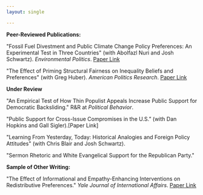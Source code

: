 ```yaml
---
layout: single

---
```


**Peer-Reviewed Publications:** 
 
"Fossil Fuel Divestment and Public Climate Change Policy Preferences: An Experimental Test in Three Countries" (with Abolfazl Nuri and Josh Schwartz). _Environmental Politics_. [Paper Link](https://www.tandfonline.com/doi/full/10.1080/09644016.2023.2178351?role=tab&tab=permissions&scroll=top)

 "The Effect of Priming Structural Fairness on Inequality Beliefs and Preferences" (with Greg Huber). _American Politics Research_. [Paper Link](https://journals.sagepub.com/eprint/XKEEENHBVUHAYAGHRCZR/full) 

**Under Review**

"An Empirical Test of How Thin Populist Appeals Increase Public Support for Democratic Backsliding." R&R at _Political Behavior_. 

"Public Support for Cross-Issue Compromises in the U.S.” (with Dan Hopkins and Gall Sigler).[Paper Link]

"Learning From Yesterday, Today: Historical Analogies and Foreign Policy Attitudes" (with Chris Blair and Josh Schwartz).

"Sermon Rhetoric and White Evangelical Support for the Republican Party."

**Sample of Other Writing:**

"The Effect of Informational and Empathy-Enhancing Interventions on Redistributive Preferences." _Yale Journal of International Affairs_. [Paper Link](https://www.yalejournal.org/publications/the-effect-of-informational-and-empathy-enhancing-interventions-on-redistributive-preferences)
